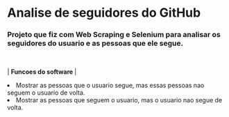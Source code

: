<h1>
Analise de seguidores do GitHub
</h1>
<div>
  <h3>
  Projeto que fiz com Web Scraping e Selenium para analisar os seguidores do usuario e as pessoas que ele segue.
  </h3>
  <br>
  <p>
  | <strong> Funcoes do software </strong> |
  </p>
  <li> Mostrar as pessoas que o usuario segue, mas essas pessoas nao seguem o usuario de volta.
  <li> Mostrar as pessoas que seguem o usuario, mas o usuario nao segue de volta.
</div>
